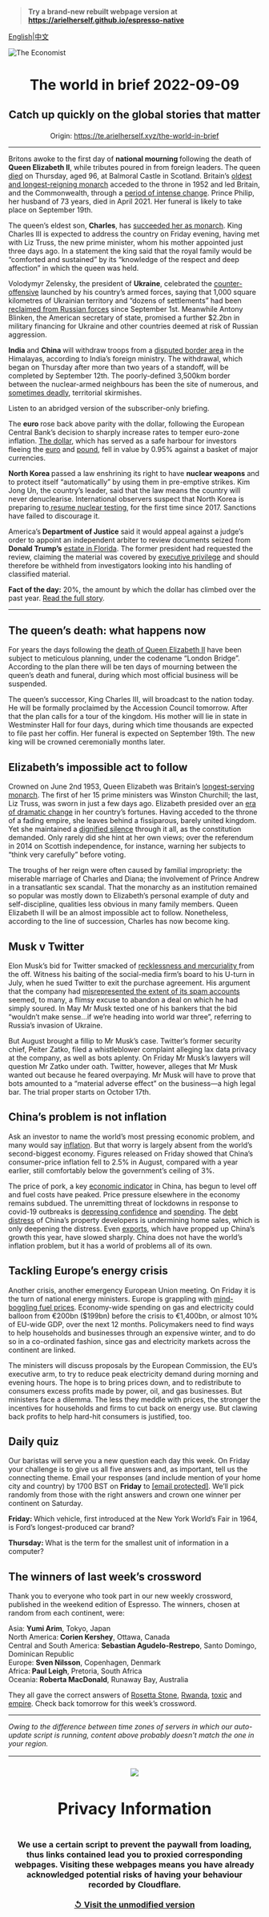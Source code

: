> **Try a brand-new rebuilt webpage version at https://arielherself.github.io/espresso-native**

[English](https://github.com/arielherself/espresso/blob/main/README.md)|[中文](https://github-com.translate.goog/arielherself/espresso/blob/main/README.md?_x_tr_sl=en&_x_tr_tl=zh-CN&_x_tr_hl=zh-CN&_x_tr_pto=wapp)



![The Economist](menubar.png)

# <p align="center">The world in brief 2022-09-09</p>

## <p align="center">Catch up quickly on the global stories that matter</p>

<p align="center">Origin: <a href="https://te.arielherself.xyz/the-world-in-brief">https://te.arielherself.xyz/the-world-in-brief</a><hr>

Britons awoke to the first day of <strong>national mourning </strong>following the death of <strong>Queen Elizabeth II</strong>, while tributes poured in from foreign leaders. The queen [died](https://te.arielherself.xyz/obituary/2022/09/08/elizabeth-ii-never-laid-down-the-heavy-weight-of-the-crown) on Thursday, aged 96, at Balmoral Castle in Scotland. Britain’s [oldest and longest-reigning monarch](https://te.arielherself.xyz/leaders/2022/09/08/the-death-of-elizabeth-ii-marks-the-end-of-an-era) acceded to the throne in 1952 and led Britain, and the Commonwealth, through a [period of intense change](https://te.arielherself.xyz/briefing/2022/09/08/britains-longest-serving-ruler-strengthened-the-monarchy). Prince Philip, her husband of 73 years, died in April 2021. Her funeral is likely to take place on September 19th.

The queen’s eldest son, <strong>Charles</strong>, has [succeeded her as monarch](https://te.arielherself.xyz/the-economist-explains/2021/10/22/british-royal-succession-queen-elizabeth). King Charles III is expected to address the country on Friday evening, having met with Liz Truss, the new prime minister, whom his mother appointed just three days ago. In a statement the king said that the royal family would be “comforted and sustained” by its “knowledge of the respect and deep affection” in which the queen was held.

Volodymyr Zelensky, the president of <strong>Ukraine</strong>, celebrated the [counter-offensive](https://te.arielherself.xyz/europe/2022/08/29/ukraine-starts-a-push-to-recapture-kherson-a-crucial-russian-occupied-city) launched by his country’s armed forces, saying that 1,000 square kilometres of Ukrainian territory and “dozens of settlements” had been [reclaimed from Russian forces](https://te.arielherself.xyz/europe/2022/09/04/ukraine-is-losing-fewer-soldiers-in-its-counter-offensive-than-russia-claims) since September 1st. Meanwhile Antony Blinken, the American secretary of state, promised a further $2.2bn in military financing for Ukraine and other countries deemed at risk of Russian aggression.

<strong>India </strong>and <strong>China </strong>will withdraw troops from a [disputed border area](https://te.arielherself.xyz/asia/2020/09/08/india-and-china-exchange-the-first-gunshots-in-45-years) in the Himalayas, according to India’s foreign ministry. The withdrawal, which began on Thursday after more than two years of a standoff, will be completed by September 12th. The poorly-defined 3,500km border between the nuclear-armed neighbours has been the site of numerous, and [sometimes deadly](https://te.arielherself.xyz/asia/2020/06/18/india-and-china-have-their-first-deadly-clashes-in-45-years), territorial skirmishes.

Listen to an abridged version of the subscriber-only briefing.

The <strong>euro </strong>rose back above parity with the dollar, following the European Central Bank’s decision to sharply increase rates to temper euro-zone inflation. [The dollar](https://te.arielherself.xyz/finance-and-economics/2022/09/08/why-the-dollar-is-strong-and-why-that-is-a-problem), which has served as a safe harbour for investors fleeing the [euro](https://te.arielherself.xyz/finance-and-economics/2022/07/21/dollar-euro-parity-may-be-justified-but-the-yen-looks-cheap-as-chips) and [pound](https://te.arielherself.xyz/britain/2022/09/08/a-weaker-pound-does-not-spell-disaster-for-britain), fell in value by 0.95% against a basket of major currencies.

<strong>North Korea </strong>passed a law enshrining its right to have <strong>nuclear weapons</strong> and to protect itself “automatically” by using them in pre-emptive strikes. Kim Jong Un, the country’s leader, said that the law means the country will never denuclearise. International observers suspect that North Korea is preparing to[ resume nuclear testing](https://te.arielherself.xyz/asia/2022/04/07/north-korea-is-testing-icbms-again-nuclear-weapons-may-be-next), for the first time since 2017. Sanctions have failed to discourage it.

America’s<strong> Department of Justice</strong> said it would appeal against a judge’s order to appoint an independent arbiter to review documents seized from <strong>Donald Trump’s</strong> [estate in Florida](https://te.arielherself.xyz/united-states/2022/08/17/merrick-garland-is-not-naive-about-political-violence). The former president had requested the review, claiming the material was covered by [executive privilege](https://te.arielherself.xyz/the-economist-explains/2022/08/31/what-is-executive-privilege) and should therefore be withheld from investigators looking into his handling of classified material.

<strong>Fact of the day:</strong> 20%, the amount by which the dollar has climbed over the past year. [Read the full story](https://te.arielherself.xyz/leaders/2022/09/08/the-dollar-is-as-strong-as-ever-isnt-it).

----------

## The queen’s death: what happens now

For years the days following the [death of Queen Elizabeth II](https://te.arielherself.xyz/leaders/2022/09/08/the-death-of-elizabeth-ii-marks-the-end-of-an-era) have been subject to meticulous planning, under the codename “London Bridge”. According to the plan there will be ten days of mourning between the queen’s death and funeral, during which most official business will be suspended. 

The queen’s successor, King Charles III, will broadcast to the nation today. He will be formally proclaimed by the Accession Council tomorrow. After that the plan calls for a tour of the kingdom. His mother will lie in state in Westminster Hall for four days, during which time thousands are expected to file past her coffin. Her funeral is expected on September 19th. The new king will be crowned ceremonially months later.

## Elizabeth’s impossible act to follow

Crowned on June 2nd 1953, Queen Elizabeth was Britain’s [longest-serving monarch](https://te.arielherself.xyz/graphic-detail/2022/09/08/elizabeth-ii-was-the-longest-reigning-monarch-in-british-history). The first of her 15 prime ministers was Winston Churchill; the last, Liz Truss, was sworn in just a few days ago. Elizabeth presided over an [era of dramatic change](https://te.arielherself.xyz/britain/2022/09/08/how-britain-has-changed-since-elizabeth-ii-was-crowned-in-1953) in her country’s fortunes. Having acceded to the throne of a fading empire, she leaves behind a fissiparous, barely united kingdom. Yet she maintained a [dignified silence](https://te.arielherself.xyz/obituary/2022/09/08/elizabeth-ii-never-laid-down-the-heavy-weight-of-the-crown) through it all, as the constitution demanded. Only rarely did she hint at her own views; over the referendum in 2014 on Scottish independence, for instance, warning her subjects to “think very carefully” before voting. 

The troughs of her reign were often caused by familial impropriety: the miserable marriage of Charles and Diana; the involvement of Prince Andrew in a transatlantic sex scandal. That the monarchy as an institution remained so popular was mostly down to Elizabeth’s personal example of duty and self-discipline, qualities less obvious in many family members. Queen Elizabeth II will be an almost impossible act to follow. Nonetheless, according to the line of succession, Charles has now become king.

## Musk v Twitter

Elon Musk’s bid for Twitter smacked of [recklessness and mercuriality ](https://te.arielherself.xyz/business/2022/04/23/elon-musks-twitter-saga-is-capitalism-gone-rogue)from the off. Witness his baiting of the social-media firm’s board to his U-turn in July, when he sued Twitter to exit the purchase agreement. His argument that the company had [misrepresented the extent of its spam accounts](https://te.arielherself.xyz/business/2022/07/11/with-or-without-elon-musk-twitter-is-overdue-a-shake-up) seemed, to many, a flimsy excuse to abandon a deal on which he had simply soured. In May Mr Musk texted one of his bankers that the bid “wouldn’t make sense…if we’re heading into world war three”, referring to Russia’s invasion of Ukraine. 

But August brought a fillip to Mr Musk’s case. Twitter’s former security chief, Peiter Zatko, filed a whistleblower complaint alleging lax data privacy at the company, as well as bots aplenty. On Friday Mr Musk’s lawyers will question Mr Zatko under oath. Twitter, however, alleges that Mr Musk wanted out because he feared overpaying. Mr Musk will have to prove that bots amounted to a “material adverse effect” on the business—a high legal bar. The trial proper starts on October 17th.

## China’s problem is not inflation

Ask an investor to name the world’s most pressing economic problem, and many would say [inflation](https://te.arielherself.xyz/finance-and-economics/2022/08/03/does-high-inflation-matter). But that worry is largely absent from the world’s second-biggest economy. Figures released on Friday showed that China’s consumer-price inflation fell to 2.5% in August, compared with a year earlier, still comfortably below the government’s ceiling of 3%.

The price of pork, a key [economic indicator](https://te.arielherself.xyz/finance-and-economics/2019/09/12/soaring-pork-prices-hog-headlines-and-sow-discontent-in-china) in China, has begun to level off and fuel costs have peaked. Price pressure elsewhere in the economy remains subdued. The unremitting threat of lockdowns in response to covid-19 outbreaks is [depressing confidence](https://te.arielherself.xyz/finance-and-economics/2022/06/16/in-stamping-out-covid-china-has-stomped-on-confidence) and [spending](https://te.arielherself.xyz/china/2022/09/07/zero-covid-is-making-it-tougher-for-chinese-strivers-to-get-ahead). The [debt distress](https://te.arielherself.xyz/finance-and-economics/2022/07/21/fresh-woe-for-chinas-property-sector-mortgage-boycotts) of China’s property developers is undermining home sales, which is only deepening the distress. Even [exports](https://te.arielherself.xyz/finance-and-economics/2022/05/14/chinas-extraordinary-export-boom-comes-to-an-end), which have propped up China’s growth this year, have slowed sharply. China does not have the world’s inflation problem, but it has a world of problems all of its own.

## Tackling Europe’s energy crisis

Another crisis, another emergency European Union meeting. On Friday it is the turn of national energy ministers. Europe is grappling with [mind-boggling fuel prices](https://te.arielherself.xyz/europe/2022/09/05/europe-scrambles-to-protect-citizens-from-sky-high-energy-prices). Economy-wide spending on gas and electricity could balloon from €200bn ($199bn) before the crisis to €1,400bn, or almost 10% of EU-wide GDP, over the next 12 months. Policymakers need to find ways to help households and businesses through an expensive winter, and to do so in a co-ordinated fashion, since gas and electricity markets across the continent are linked. 

The ministers will discuss proposals by the European Commission, the EU’s executive arm, to try to reduce peak electricity demand during morning and evening hours. The hope is to bring prices down, and to redistribute to consumers excess profits made by power, oil, and gas businesses. But ministers face a dilemma. The less they meddle with prices, the stronger the incentives for households and firms to cut back on energy use. But clawing back profits to help hard-hit consumers is justified, too.

## Daily quiz

Our baristas will serve you a new question each day this week. On Friday your challenge is to give us all five answers and, as important, tell us the connecting theme. Email your responses (and include mention of your home city and country) by 1700 BST on <strong>Friday</strong> to [<span class="__cf_email__" data-cfemail="da8bafb3a09fa9aaa8bfa9a9b59abfb9b5b4b5b7b3a9aef4b9b5b7">[email&#160;protected]</span>](https://mail.google.com/mail/?view=cm&amp;fs=1&amp;tf=1&amp;to=QuizEspresso@te.arielherself.xyz). We’ll pick randomly from those with the right answers and crown one winner per continent on Saturday.

<strong>Friday: </strong>Which vehicle, first introduced at the New York World’s Fair in 1964, is Ford’s longest-produced car brand?

<strong>Thursday: </strong>What is the term for the smallest unit of information in a computer?

## The winners of last week’s crossword

Thank you to everyone who took part in our new weekly crossword, published in the weekend edition of Espresso. The winners, chosen at random from each continent, were: 

Asia: <strong>Yumi Arim</strong>, Tokyo, Japan  
 North America:<strong> Corien Kershey</strong>, Ottawa, Canada  
 Central and South America: <strong>Sebastian Agudelo-Restrepo</strong>, Santo Domingo, Dominican Republic  
 Europe: <strong>Sven Nilsson</strong>, Copenhagen, Denmark  
 Africa:<strong> Paul Leigh</strong>, Pretoria, South Africa  
 Oceania: <strong>Roberta MacDonald</strong>, Runaway Bay, Australia

They all gave the correct answers of [Rosetta Stone](https://te.arielherself.xyz/britain/2022/09/01/egyptians-want-britain-to-return-the-rosetta-stone), [Rwanda](https://te.arielherself.xyz/international/2022/09/01/should-every-schoolchild-eat-free), [toxic](https://te.arielherself.xyz/united-states/2022/09/01/in-america-crab-blood-remains-vital-for-drug-and-vaccine-making) and [empire](https://te.arielherself.xyz/leaders/2022/08/31/mikhail-gorbachev-liberated-millions-even-if-he-didnt-set-out-to). Check back tomorrow for this week’s crossword.

----------

*Owing to the difference between time zones of servers in which our auto-update script is running, content above probably doesn't match the one in your region.*

|<br><div align="center"><img src="unlock.png" /><h1>Privacy Information</h1></div></br>We use a certain script to prevent the paywall from loading, thus links contained lead you to proxied corresponding webpages. Visiting these webpages means you have already acknowledged potential risks of having your behaviour recorded by Cloudflare.<br><br>[&#x21BA; Visit the unmodified version](README.raw.md)<br><br>|
|-----|
